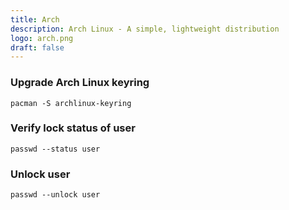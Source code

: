 ```yaml
---
title: Arch
description: Arch Linux - A simple, lightweight distribution
logo: arch.png
draft: false
---
```

### Upgrade Arch Linux keyring
```
pacman -S archlinux-keyring
```
### Verify lock status of user
```
passwd --status user
```
### Unlock user
```
passwd --unlock user
```
